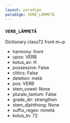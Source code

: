 ```yaml
---
layout: paradigm
paradigm: VERB_LÄMMETÄ
---
```

### ` VERB_LÄMMETÄ `

Dictionary class72 front m~p
* harmony: front
* upos: VERB
* kotus_av: H
* possessive: False
* clitics: False
* deletion: metä
* pos: VERB
* stem_vowel: None
* plurale_tantum: False
* grade_dir: strengthen
* stem_diphthong: None
* suffix_regex: mmetä
* kotus_tn: 72
